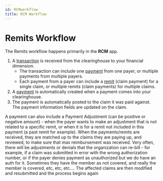 ```yaml
--- 
id: RCMworkflow
title: RCM Workflow
---
```


# Remits Workflow

The Remits workflow happens primarily in the **RCM** app.

1. A [transaction](../RCM/Transactions.md) is received from the clearinghouse to your financial dimension. 
    - The transaction can include one [payment](../RCM/Payment.md) from one payer, or multiple payments from multiple payers.
    - Each payment from a payer can include a [remit](../RCM/Remits.md) (claim payment) for a single claim, or multiple remits (claim payments) for multiple claims. 
2. A [payment](../RCM/Payments.md) is automatically created when a payment comes into your clearinghouse.
2. The payment is automatically posted to the claim it was paid against. The payment information fields are updated on the claim.



A payment can also include a Payment Adjustment (can be positive or negative amount) - when the payer wants to make an adjustment that is not related to a specific remit, or when it is for a remit not included in this payment (a past remit for example).
When the payments/remits are received, they are matched up to the claims they are paying up, and reviewed, to make sure that max reimbursement was received.
Very often, there will be adjustments or denials that the organization can re-bill - for example, if a claim was submitted in error with the wrong authorization number, or if the payer denies payment as unauthorized but we do have an auth for it. Sometimes they have the member as not covered, and really the member is covered, etc, etc, etc.... 
The affected claims are then modified and resubmitted and the process begins again